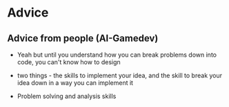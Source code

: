 # Advice

## Advice from people (AI-Gamedev)
* Yeah but until you understand how you can break problems down into code, 
you can't know how to design

* two things - the skills to implement your idea, 
and the skill to break your idea down in a way you can implement it

* Problem solving and analysis skills
